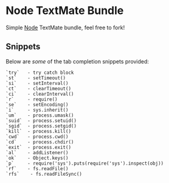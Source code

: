 
# Node TextMate Bundle

 Simple [Node](http://nodejs.org) TextMate bundle, feel
 free to fork!

## Snippets

Below are _some_ of the tab completion snippets provided:

    `try`   - try catch block
	`st`    - setTimeout()
	`si`    - setInterval()
	`ct`    - clearTimeout()
	`ci`    - clearInterval()
	`r`     - require()
	`se`    - setEncoding()
	`i`     - sys.inherit()
	`um`    - process.umask()
	`suid`  - process.setuid()
	`sgid`  - process.setgid()
	`kill`  - process.kill()
	`cwd`   - process.cwd()
	`cd`    - process.chdir()
	`exit`  - process.exit()
	`al`    - addListener()
	`ok`    - Object.keys()
	`p`     - require('sys').puts(require('sys').inspect(obj))
	`rf`    - fs.readFile()
	`rfs`    - fs.readFileSync()
